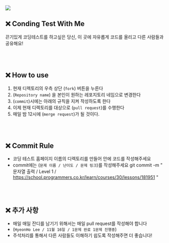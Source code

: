 <div>
    <img src="https://capsule-render.vercel.app/api?type=wave&color=auto&height=180&text=Coding%20Test%20With%20Me&animation=fadeIn&fontColor=000000&fontSize=60" />
</div>
 
##   ❌ Conding Test With Me
끈기있게 코딩테스트를 하고싶은 당신, 이 곳에 자유롭게 코드를 올리고 다른 사람들과 공유해요!

<br /><br />

##   ❌ How to use
1. 현재 디렉토리의 우측 상단 (`fork`) 버튼을 누른다
2. (`Repository name`) 을 본인이 원하는 레포지토리 네임으로 변경한다
3. (`commit`)시에는 아래의 규칙을 지켜 작성하도록 한다
4. 이제 현재 디렉토리를 대상으로 (`pull request`)를 수행한다
5. 매일 밤 12시에 (`merge request`)가 될 것이다.

<br /><br />

##   ❌ Commit Rule
- 코딩 테스트 홈페이지 이름의 디렉토리를 만들어 안에 코드를 작성해주세요
- commit에는 (`문제 이름 / 난이도 / 문제 링크`)를 작성해주세요
    git commit -m " 문자열 출력 / Level 1 / https://school.programmers.co.kr/learn/courses/30/lessons/181951 "

<br /><br />

##   ❌ 추가 사항
- 매일 매일 잔디를 남기기 위해서는 매일 pull request를 작성해야 합니다
- (`HyeonHo Lee / 11월 16일 / 1문제 완료 1문제 진행중`)
- 주석처리를 통해서 다른 사람들도 이해하기 쉽도록 작성해주면 더 좋습니다!
